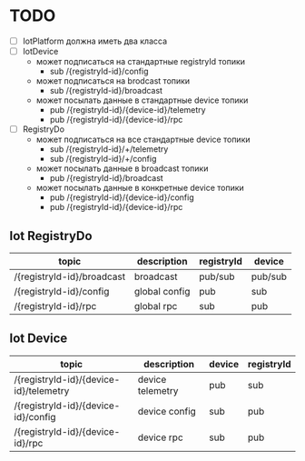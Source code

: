 # TODO

-[ ] IotPlatform должна иметь два класса
-[ ] IotDevice
    - может подписаться на стандартные registryId топики
        - sub /{registryId-id}/config
    - может подписаться на brodcast топики
        - sub /{registryId-id}/broadcast
    - может посылать данные в стандартные device топики
        - pub /{registryId-id}/{device-id}/telemetry
        - pub /{registryId-id}/{device-id}/rpc
-[ ] RegistryDo
    - может подписаться на все cтандартные device топики
        - sub /{registryId-id}/+/telemetry
        - sub /{registryId-id}/+/config
    - может посылать данные в broadcast топики
        - pub /{registryId-id}/broadcast
    - может посылать данные в конкретные device топики
        - pub /{registryId-id}/{device-id}/config
        - pub /{registryId-id}/{device-id}/rpc

## Iot RegistryDo

| topic                      | description   | registryId | device  |
|----------------------------|---------------|------------|---------|
| /{registryId-id}/broadcast | broadcast     | pub/sub    | pub/sub |
| /{registryId-id}/config    | global config | pub        | sub     |
| /{registryId-id}/rpc       | global rpc    | sub        | pub     |

## Iot Device

| topic                                  | description      | device | registryId | 
|----------------------------------------|------------------|--------|------------|
| /{registryId-id}/{device-id}/telemetry | device telemetry | pub    | sub        |
| /{registryId-id}/{device-id}/config    | device config    | sub    | pub        | 
| /{registryId-id}/{device-id}/rpc       | device rpc       | sub    | pub        |



